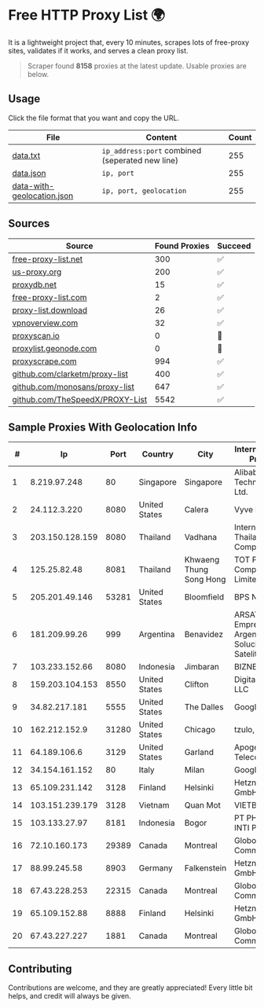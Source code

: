
# Free HTTP Proxy List 🌍

It is a lightweight project that, every 10 minutes, scrapes lots of free-proxy sites, validates if it works, and serves a clean proxy list.


> Scraper found **8158** proxies at the latest update. Usable proxies are below.

## Usage

Click the file format that you want and copy the URL.


|File|Content|Count|
|----|-------|-----|
|[data.txt](https://raw.githubusercontent.com/themiralay/Proxy-List-World/master/data.txt)|`ip_address:port` combined (seperated new line)|255|
|[data.json](https://raw.githubusercontent.com/themiralay/Proxy-List-World/master/data.json)|`ip, port`|255|
|[data-with-geolocation.json](https://raw.githubusercontent.com/themiralay/Proxy-List-World/master/data-with-geolocation.json)|`ip, port, geolocation`|255|

## Sources

|Source|Found Proxies|Succeed|
|------|-------------|-------|
|[free-proxy-list.net](https://free-proxy-list.net)|300|✅|
|[us-proxy.org](https://www.us-proxy.org)|200|✅|
|[proxydb.net](http://proxydb.net)|15|✅|
|[free-proxy-list.com](https://free-proxy-list.com/?page=&port=&type%5B%5D=http&type%5B%5D=https&up_time=0&search=Search)|2|✅|
|[proxy-list.download](https://www.proxy-list.download/HTTP)|26|✅|
|[vpnoverview.com](https://vpnoverview.com/privacy/anonymous-browsing/free-proxy-servers)|32|✅|
|[proxyscan.io](https://www.proxyscan.io)|0|🚫|
|[proxylist.geonode.com](https://proxylist.geonode.com/api/proxy-list?limit=300&page=1&sort_by=lastChecked&sort_type=desc&protocols=http,https)|0|🚫|
|[proxyscrape.com](https://api.proxyscrape.com/v2/?request=displayproxies&protocol=http&timeout=10000&country=all&ssl=all&anonymity=all)|994|✅|
|[github.com/clarketm/proxy-list](https://raw.githubusercontent.com/clarketm/proxy-list/master/proxy-list-raw.txt)|400|✅|
|[github.com/monosans/proxy-list](https://raw.githubusercontent.com/monosans/proxy-list/main/proxies/http.txt)|647|✅|
|[github.com/TheSpeedX/PROXY-List](https://raw.githubusercontent.com/TheSpeedX/PROXY-List/master/http.txt)|5542|✅|


## Sample Proxies With Geolocation Info

|#|Ip|Port|Country|City|Internet Service Provider|
|-|--|----|-------|----|-------------------------|
|1|8.219.97.248|80|Singapore|Singapore|Alibaba (US) Technology Co., Ltd.|
|2|24.112.3.220|8080|United States|Calera|Vyve Broadband|
|3|203.150.128.159|8080|Thailand|Vadhana|Internet Thailand Company Ltd|
|4|125.25.82.48|8081|Thailand|Khwaeng Thung Song Hong|TOT Public Company Limited|
|5|205.201.49.146|53281|United States|Bloomfield|BPS Networks|
|6|181.209.99.26|999|Argentina|Benavidez|ARSAT - Empresa Argentina de Soluciones Satelitales S.A|
|7|103.233.152.66|8080|Indonesia|Jimbaran|BIZNET|
|8|159.203.104.153|8550|United States|Clifton|DigitalOcean, LLC|
|9|34.82.217.181|5555|United States|The Dalles|Google LLC|
|10|162.212.152.9|31280|United States|Chicago|tzulo, inc.|
|11|64.189.106.6|3129|United States|Garland|Apogee Telecom Inc.|
|12|34.154.161.152|80|Italy|Milan|Google LLC|
|13|65.109.231.142|3128|Finland|Helsinki|Hetzner Online GmbH|
|14|103.151.239.179|3128|Vietnam|Quan Mot|VIETBRANDS|
|15|103.133.27.97|8181|Indonesia|Bogor|PT PHATRIA INTI PERSADA|
|16|72.10.160.173|29389|Canada|Montreal|GloboTech Communications|
|17|88.99.245.58|8903|Germany|Falkenstein|Hetzner Online GmbH|
|18|67.43.228.253|22315|Canada|Montreal|GloboTech Communications|
|19|65.109.152.88|8888|Finland|Helsinki|Hetzner Online GmbH|
|20|67.43.227.227|1881|Canada|Montreal|GloboTech Communications|



## Contributing

Contributions are welcome, and they are greatly appreciated! Every
little bit helps, and credit will always be given.

